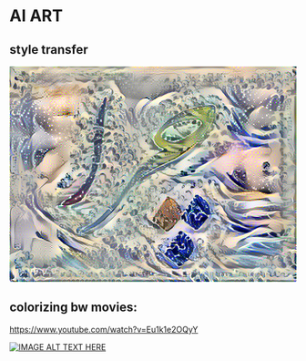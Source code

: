 # AI ART

## style transfer
![Why?!](/images/chera.png)


## colorizing bw movies:

https://www.youtube.com/watch?v=Eu1k1e2OQyY

[![IMAGE ALT TEXT HERE](https://img.youtube.com/vi/Eu1k1e2OQyY/0.jpg)](https://www.youtube.com/watch?v=Eu1k1e2OQyY)



